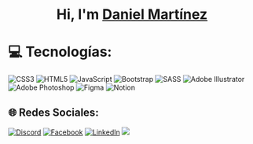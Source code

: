 <div align="center">
<h1 align="center"> Hi, I'm <a href="https://dannymarperone.github.io/Portafolio_CV/">Daniel Martínez</a></h1>
</div>

# 💻 Tecnologías:
![CSS3](https://img.shields.io/badge/css3-%231572B6.svg?style=for-the-badge&logo=css3&logoColor=white) ![HTML5](https://img.shields.io/badge/html5-%23E34F26.svg?style=for-the-badge&logo=html5&logoColor=white) ![JavaScript](https://img.shields.io/badge/javascript-%23323330.svg?style=for-the-badge&logo=javascript&logoColor=%23F7DF1E) ![Bootstrap](https://img.shields.io/badge/bootstrap-%238511FA.svg?style=for-the-badge&logo=bootstrap&logoColor=white) ![SASS](https://img.shields.io/badge/SASS-hotpink.svg?style=for-the-badge&logo=SASS&logoColor=white) ![Adobe Illustrator](https://img.shields.io/badge/adobe%20illustrator-%23FF9A00.svg?style=for-the-badge&logo=adobe%20illustrator&logoColor=white) ![Adobe Photoshop](https://img.shields.io/badge/adobe%20photoshop-%2331A8FF.svg?style=for-the-badge&logo=adobe%20photoshop&logoColor=white) ![Figma](https://img.shields.io/badge/figma-%23F24E1E.svg?style=for-the-badge&logo=figma&logoColor=white) ![Notion](https://img.shields.io/badge/Notion-%23000000.svg?style=for-the-badge&logo=notion&logoColor=white)

## 🌐 Redes Sociales:
[![Discord](https://img.shields.io/badge/Discord-%237289DA.svg?logo=discord&logoColor=white)](https://discord.gg/305103854595342340) [![Facebook](https://img.shields.io/badge/Facebook-%231877F2.svg?logo=Facebook&logoColor=white)](https://facebook.com/danny.marper) [![LinkedIn](https://img.shields.io/badge/LinkedIn-%230077B5.svg?logo=linkedin&logoColor=white)](https://linkedin.com/in/daniel-martinez-p) 
[![](https://visitcount.itsvg.in/api?id=DannyMarperOne&icon=2&color=1)](https://visitcount.itsvg.in)

<!-- Proudly created with GPRM ( https://gprm.itsvg.in ) -->
